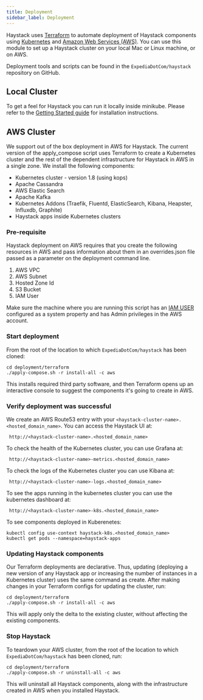 ```yaml
---
title: Deployment
sidebar_label: Deployment
---
```


Haystack uses [Terraform](https://www.terraform.io/intro/) to automate deployment of Haystack components using [Kubernetes](https://kubernetes.io/) and [Amazon Web Services (AWS)](https://aws.amazon.com/). You can use this module to set up a Haystack cluster on your local Mac or Linux machine, or on AWS.

Deployment tools and scripts can be found in the `ExpediaDotCom/haystack` repository on GitHub.


## Local Cluster

To get a feel for Haystack you can run it locally inside minikube. Please refer to the [Getting Started guide](https://expediadotcom.github.io/haystack/src/getting_started.html) for installation instructions.

## AWS Cluster

We support out of the box deployment in AWS for Haystack. The current version of the apply_compose script uses Terraform to create a Kubernetes cluster and the rest of the dependent infrastructure for Haystack in AWS in a single zone.
We install the following components: 
* Kubernetes cluster - version 1.8 (using kops)
* Apache Cassandra
* AWS Elastic Search
* Apache Kafka
* Kubernetes Addons (Traefik, Fluentd, ElasticSearch, Kibana, Heapster, Influxdb, Graphite)
* Haystack apps inside Kubernetes clusters

### Pre-requisite 
Haystack deployment on AWS requires that you create the following resources in AWS and pass information about them in an overrides.json file passed as a parameter on the deployment command line.
1. AWS VPC
2. AWS Subnet
3. Hosted Zone Id
4. S3 Bucket
5. IAM User

Make sure the machine where you are running this script has an [IAM USER](https://docs.aws.amazon.com/sdk-for-java/v1/developer-guide/setup-credentials.html) configured as a system property and has Admin privileges in the AWS account.

### Start deployment
From the root of the location to which `ExpediaDotCom/haystack` has been cloned:
```shell
cd deployment/terraform
./apply-compose.sh -r install-all -c aws
```
This installs required third party software, and then Terraform opens up an interactive console to suggest the components it's going to create in AWS.

### Verify deployment was successful
We create an AWS Route53 entry with your `<haystack-cluster-name>.<hosted_domain_name>`. You can access the Haystack UI at:
```
 http://<haystack-cluster-name>.<hosted_domain_name>
```

To check the health of the Kubernetes cluster, you can use Grafana at:
```
 http://<haystack-cluster-name>-metrics.<hosted_domain_name>
```

To check the logs of the Kubernetes cluster you can use Kibana at:
```
 http://<haystack-cluster-name>-logs.<hosted_domain_name>
```


To see the apps running in the kubernetes cluster you can use the kubernetes dashboard at:
```
 http://<haystack-cluster-name>-k8s.<hosted_domain_name>
```

To see components deployed in Kuberenetes:
```shell
kubectl config use-context haystack-k8s.<hosted_domain_name>
kubectl get pods --namespace=haystack-apps
```

### Updating Haystack components
Our Terraform deployments are declarative. Thus, updating (deploying a new version of any Haystack app or increasing the number of instances in a Kubernetes cluster) uses the same command as create. After making changes in your Terraform configs for updating the cluster, run: 
```shell
cd deployment/terraform
./apply-compose.sh -r install-all -c aws
```
This will apply only the delta to the existing cluster, without affecting the existing components.

### Stop Haystack
To teardown your AWS cluster, from the root of the location to which `ExpediaDotCom/haystack` has been cloned, run:
```shell
cd deployment/terraform
./apply-compose.sh -r uninstall-all -c aws
```
This will uninstall all Haystack components, along with the infrastructure created in AWS when you installed Haystack.